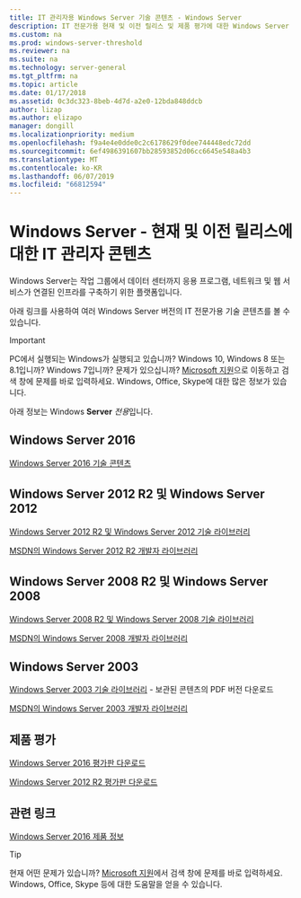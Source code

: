 ```yaml
---
title: IT 관리자용 Windows Server 기술 콘텐츠 - Windows Server
description: IT 전문가용 현재 및 이전 릴리스 및 제품 평가에 대한 Windows Server 기술 문서를 다운로드하세요.
ms.custom: na
ms.prod: windows-server-threshold
ms.reviewer: na
ms.suite: na
ms.technology: server-general
ms.tgt_pltfrm: na
ms.topic: article
ms.date: 01/17/2018
ms.assetid: 0c3dc323-8beb-4d7d-a2e0-12bda848ddcb
author: lizap
ms.author: elizapo
manager: dongill
ms.localizationpriority: medium
ms.openlocfilehash: f9a4e4e0dde0c2c6178629f0dee744448edc72dd
ms.sourcegitcommit: 6ef4986391607bb28593852d06cc6645e548a4b3
ms.translationtype: MT
ms.contentlocale: ko-KR
ms.lasthandoff: 06/07/2019
ms.locfileid: "66812594"
---
```

# <a name="windows-server---it-administrator-content-for-current-and-previous-releases"></a>Windows Server - 현재 및 이전 릴리스에 대한 IT 관리자 콘텐츠

Windows Server는 작업 그룹에서 데이터 센터까지 응용 프로그램, 네트워크 및 웹 서비스가 연결된 인프라를 구축하기 위한 플랫폼입니다.

아래 링크를 사용하여 여러 Windows Server 버전의 IT 전문가용 기술 콘텐츠를 볼 수 있습니다.

> [!IMPORTANT]
> PC에서 실행되는 Windows가 실행되고 있습니까? Windows 10, Windows 8 또는 8.1입니까? Windows 7입니까? 문제가 있으십니까? [Microsoft 지원](https://support.microsoft.com)으로 이동하고 검색 창에 문제를 바로 입력하세요. Windows, Office, Skype에 대한 많은 정보가 있습니다. 
> 
> 아래 정보는 Windows **Server** *전용*입니다.

## <a name="windows-server-2016"></a>Windows Server 2016

[Windows Server 2016 기술 콘텐츠](windows-server-2016.md)

## <a name="windows-server-2012-r2-and-windows-server-2012"></a>Windows Server 2012 R2 및 Windows Server 2012

[Windows Server 2012 R2 및 Windows Server 2012 기술 라이브러리](/previous-versions/windows/it-pro/windows-server-2012-R2-and-2012/) 

[MSDN의 Windows Server 2012 R2 개발자 라이브러리](https://msdn.microsoft.com/library/dn609939(v=vs.85).aspx) 

## <a name="windows-server-2008-r2-and-windows-server-2008"></a>Windows Server 2008 R2 및 Windows Server 2008

[Windows Server 2008 R2 및 Windows Server 2008 기술 라이브러리](/previous-versions/windows/it-pro/windows-server-2008-R2-and-2008)
 
[MSDN의 Windows Server 2008 개발자 라이브러리](https://msdn.microsoft.com/library/hh738539.aspx) 

## <a name="windows-server-2003"></a>Windows Server 2003

[Windows Server 2003 기술 라이브러리](https://www.microsoft.com/download/details.aspx?id=53314) - 보관된 콘텐츠의 PDF 버전 다운로드

[MSDN의 Windows Server 2003 개발자 라이브러리](https://msdn.microsoft.com/library/dn792549.aspx)

## <a name="product-evaluations"></a>제품 평가

[Windows Server 2016 평가판 다운로드](https://www.microsoft.com/evalcenter/evaluate-windows-server-2016?i=1) 

[Windows Server 2012 R2 평가판 다운로드](https://www.microsoft.com/evalcenter/evaluate-windows-server-2012-r2) 

## <a name="related-links"></a>관련 링크
[Windows Server 2016 제품 정보](https://www.microsoft.com/cloud-platform/windows-server) 

> [!TIP]
> 현재 어떤 문제가 있습니까? [Microsoft 지원](https://support.microsoft.com)에서 검색 창에 문제를 바로 입력하세요. Windows, Office, Skype 등에 대한 도움말을 얻을 수 있습니다. 

